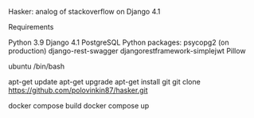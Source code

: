 Hasker: analog of stackoverflow on Django 4.1

Requirements

Python 3.9
Django 4.1
PostgreSQL
Python packages:
psycopg2 (on production)
django-rest-swagger
djangorestframework-simplejwt
Pillow

ubuntu /bin/bash

apt-get update
apt-get upgrade
apt-get install git
git clone https://github.com/polovinkin87/hasker.git

docker compose build
docker compose up